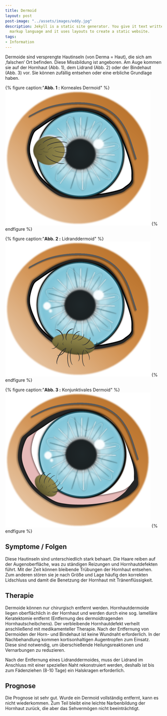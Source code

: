 ```yaml
---
title: Dermoid
layout: post
post-image: "../assets/images/eddy.jpg"
description: Jekyll is a static site generator. You give it text written in your favorite
  markup language and it uses layouts to create a static website.
tags:
- Information
---
```


Dermoide sind versprengte Hautinseln (von Derma = Haut), die sich am ‚falschen‘ Ort befinden. Diese Missbildung ist angeboren. Am Auge kommen sie auf der Hornhaut (Abb. 1), dem Lidrand (Abb. 2) oder der Bindehaut (Abb. 3) vor. Sie können zufällig entsehen oder eine erbliche Grundlage haben.


{% figure caption:"**Abb. 1 :** Korneales Dermoid" %}
![Dermoid](../assets/images/dermoid1.png)
{% endfigure %}

{% figure caption:"**Abb. 2 :** Lidranddermoid" %}
![Dermoid](../assets/images/dermoid2.png)
{% endfigure %}


{% figure caption:"**Abb. 3 :** Konjunktivales Dermoid" %}
![Dermoid](../assets/images/dermoid3.png)
{% endfigure %}

## Symptome / Folgen

Diese Hautinseln sind unterschiedlich stark behaart. Die Haare reiben auf der Augenoberfläche, was zu ständigen Reizungen und Hornhautdefekten führt. Mit der Zeit können bleibende Trübungen der Hornhaut entsehen. Zum anderen stören sie je nach Größe und Lage häufig den korrekten Lidschluss und damit die Benetzung der Hornhaut mit Tränenflüssigkeit.

## Therapie

Dermoide können nur chirurgisch entfernt werden. Hornhautdermoide liegen oberflächlich in der Hornhaut und werden durch eine sog. lamelläre Keratektomie entfernt (Entfernung des dermoidtragenden Hornhautscheibchens). Der verbleibende Hornhautdefekt verheilt anschließend mit medikamenteller Therapie. Nach der Entfernung von Dermoiden der Horn- und Bindehaut ist keine Wundnaht erforderlich. In der Nachbehandlung kommen kortisonhaltigen Augentropfen zum Einsatz. Diese sind notwendig, um überschießende Heilungsreaktionen und Vernarbungen zu reduzieren.

Nach der Entfernung eines Lidranddermoides, muss der Lidrand im Anschluss mit einer speziellen
Naht rekonstruiert werden, deshalb ist bis zum Fädenziehen (8-10 Tage) ein Halskragen erforderlich.

## Prognose

Die Prognose ist sehr gut. Wurde ein Dermoid vollständig entfernt, kann es nicht wiederkommen. Zum Teil bleibt eine leichte Narbenbildung der Hornhaut zurück, die aber das Sehvermögen nicht beeinträchtigt.
